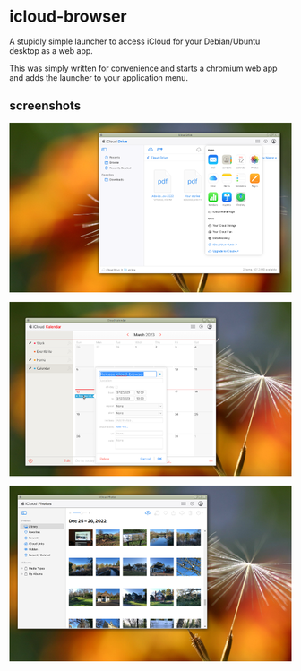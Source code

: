 # icloud-browser

A stupidly simple launcher to access iCloud for your Debian/Ubuntu desktop as a web app.

This was simply written for convenience and starts a chromium web app and adds the launcher to your application menu.

## screenshots

![Screenshot 1](https://raw.githubusercontent.com/augmentedlogic/icloud-browser/main/screenshots/screenshot-1.png)

![Screenshot 2](https://raw.githubusercontent.com/augmentedlogic/icloud-browser/main/screenshots/screenshot-2.png)

![Screenshot 3](https://raw.githubusercontent.com/augmentedlogic/icloud-browser/main/screenshots/screenshot-3.png)

